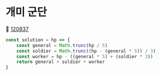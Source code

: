 # 개미 군단
🔗 <a href="https://school.programmers.co.kr/learn/courses/30/lessons/120837">120837</a>

```javascript
const solution = hp => {
    const general = Math.trunc(hp / 5)
    const soldier = Math.trunc((hp - (general * 5)) / 3)
    const worker = hp - ((general * 5) + (soldier * 3))
    return general + soldier + worker
}
```
